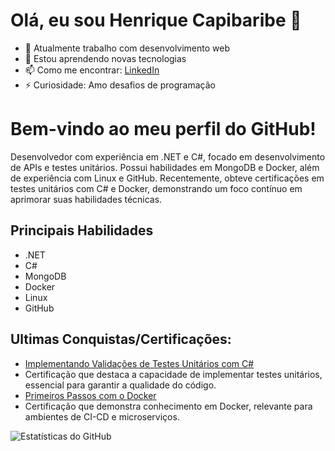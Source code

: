 # Olá, eu sou Henrique Capibaribe 👋

- 🔭 Atualmente trabalho com desenvolvimento web
- 🌱 Estou aprendendo novas tecnologias
- 📫 Como me encontrar: [LinkedIn](www.linkedin.com/in/josé-henrique-barbosa-capibaribe-50829248)
- ⚡ Curiosidade: Amo desafios de programação

# Bem-vindo ao meu perfil do GitHub!

Desenvolvedor com experiência em .NET e C#, focado em desenvolvimento de APIs e testes unitários.
Possui habilidades em MongoDB e Docker, além de experiência com Linux e GitHub.
Recentemente, obteve certificações em testes unitários com C# e Docker, demonstrando um foco contínuo
em aprimorar suas habilidades técnicas.

## Principais Habilidades
- .NET
- C#
- MongoDB
- Docker
- Linux
- GitHub

## Ultimas Conquistas/Certificações:
- [Implementando Validações de Testes Unitários com C#](https://www.dio.me/certificate/Q860ZKCM)
- Certificação que destaca a capacidade de implementar testes unitários, essencial para garantir
a qualidade do código.
- [Primeiros Passos com o Docker](https://hermes.dio.me/courses/badge/f21a6908-fb24-491f-a7e7-1c0b2f3a9da4.png)
- Certificação que demonstra conhecimento em Docker, relevante para ambientes de CI-CD e microserviços.

![Estatísticas do GitHub](https://github-readme-stats.vercel.app/api?username=henriquecapi&show_icons=true&theme=radical)
